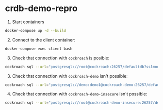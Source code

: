 # crdb-demo-repro

1. Start containers

```bash
docker-compose up -d --build
```

2. Connect to the client container:

```bash
docker-compose exec client bash
```

3. Check that connection with `cockroach` is posible:

```bash
cockroach sql --url="postgresql://root@cockroach:26257/defaultdb?sslmode=disable"
```

3. Check that connection with `cockroach-demo` isn't possible:

```bash
cockroach sql --url="postgresql://demo:demo1@cockroach-demo:26257/defaultdb?sslmode=require"
```

4. Check that connection with `cockroach-demo-insecure` isn't possible:

```bash
cockroach sql --url="postgresql://root@cockroach-demo-insecure:26257/defaultdb?sslmode=disable"
```
